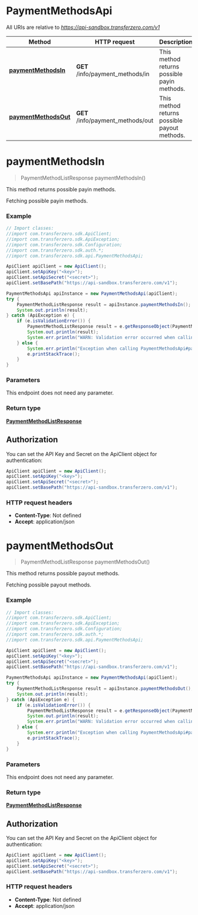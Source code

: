 # PaymentMethodsApi

All URIs are relative to *https://api-sandbox.transferzero.com/v1*

Method | HTTP request | Description
------------- | ------------- | -------------
[**paymentMethodsIn**](PaymentMethodsApi.md#paymentMethodsIn) | **GET** /info/payment_methods/in | This method returns possible payin methods.
[**paymentMethodsOut**](PaymentMethodsApi.md#paymentMethodsOut) | **GET** /info/payment_methods/out | This method returns possible payout methods.


<a name="paymentMethodsIn"></a>
# **paymentMethodsIn**
> PaymentMethodListResponse paymentMethodsIn()

This method returns possible payin methods.

Fetching possible payin methods. 

### Example
```java
// Import classes:
//import com.transferzero.sdk.ApiClient;
//import com.transferzero.sdk.ApiException;
//import com.transferzero.sdk.Configuration;
//import com.transferzero.sdk.auth.*;
//import com.transferzero.sdk.api.PaymentMethodsApi;

ApiClient apiClient = new ApiClient();
apiClient.setApiKey("<key>");
apiClient.setApiSecret("<secret>");
apiClient.setBasePath("https://api-sandbox.transferzero.com/v1");

PaymentMethodsApi apiInstance = new PaymentMethodsApi(apiClient);
try {
    PaymentMethodListResponse result = apiInstance.paymentMethodsIn();
    System.out.println(result);
} catch (ApiException e) {
    if (e.isValidationError()) {
        PaymentMethodListResponse result = e.getResponseObject(PaymentMethodListResponse.class);
        System.out.println(result);
        System.err.println("WARN: Validation error occurred when calling the endpoint");
    } else {
        System.err.println("Exception when calling PaymentMethodsApi#paymentMethodsIn");
        e.printStackTrace();
    }
}
```

### Parameters
This endpoint does not need any parameter.

### Return type

[**PaymentMethodListResponse**](PaymentMethodListResponse.md)

## Authorization

You can set the API Key and Secret on the ApiClient object for authentication:

```java
ApiClient apiClient = new ApiClient();
apiClient.setApiKey("<key>");
apiClient.setApiSecret("<secret>");
apiClient.setBasePath("https://api-sandbox.transferzero.com/v1");
```
### HTTP request headers

 - **Content-Type**: Not defined
 - **Accept**: application/json

<a name="paymentMethodsOut"></a>
# **paymentMethodsOut**
> PaymentMethodListResponse paymentMethodsOut()

This method returns possible payout methods.

Fetching possible payout methods. 

### Example
```java
// Import classes:
//import com.transferzero.sdk.ApiClient;
//import com.transferzero.sdk.ApiException;
//import com.transferzero.sdk.Configuration;
//import com.transferzero.sdk.auth.*;
//import com.transferzero.sdk.api.PaymentMethodsApi;

ApiClient apiClient = new ApiClient();
apiClient.setApiKey("<key>");
apiClient.setApiSecret("<secret>");
apiClient.setBasePath("https://api-sandbox.transferzero.com/v1");

PaymentMethodsApi apiInstance = new PaymentMethodsApi(apiClient);
try {
    PaymentMethodListResponse result = apiInstance.paymentMethodsOut();
    System.out.println(result);
} catch (ApiException e) {
    if (e.isValidationError()) {
        PaymentMethodListResponse result = e.getResponseObject(PaymentMethodListResponse.class);
        System.out.println(result);
        System.err.println("WARN: Validation error occurred when calling the endpoint");
    } else {
        System.err.println("Exception when calling PaymentMethodsApi#paymentMethodsOut");
        e.printStackTrace();
    }
}
```

### Parameters
This endpoint does not need any parameter.

### Return type

[**PaymentMethodListResponse**](PaymentMethodListResponse.md)

## Authorization

You can set the API Key and Secret on the ApiClient object for authentication:

```java
ApiClient apiClient = new ApiClient();
apiClient.setApiKey("<key>");
apiClient.setApiSecret("<secret>");
apiClient.setBasePath("https://api-sandbox.transferzero.com/v1");
```
### HTTP request headers

 - **Content-Type**: Not defined
 - **Accept**: application/json

